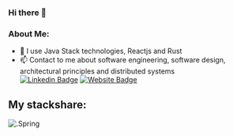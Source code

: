 ### Hi there 👋
### About Me:

- 🔭 I use Java Stack technologies, Reactjs and Rust
- 📫 Contact to me about software engineering, software design, architectural principles and distributed systems <br/>
[![Linkedin Badge](https://img.shields.io/badge/-burakcekil-blue?style=flat-square&logo=Linkedin&logoColor=white&link=https://www.linkedin.com/in/burakcekil/)](https://www.linkedin.com/in/burakcekil/) [![Website Badge](https://img.shields.io/website?down_color=red&down_message=down&label=https://burakcekil.com&up_color=green&up_message=up&url=https%3A%2F%2Fburakcekil.com)](https://burakcekil.com)

## My stackshare:
![.Spring](https://img.shields.io/static/v1?style=for-the-badge&message=Spring&color=success&logo=Spring&logoColor=FFFFFF&label=)


<!--
**cekil/cekil** is a ✨ _special_ ✨ repository because its `README.md` (this file) appears on your GitHub profile.

Here are some ideas to get you started:

- 🔭 I’m currently working on ...
- 🌱 I’m currently learning ...
- 👯 I’m looking to collaborate on ...
- 🤔 I’m looking for help with ...
- 💬 Ask me about ...
- 📫 How to reach me: ...
- 😄 Pronouns: ...
- ⚡ Fun fact: ...
-->



<!--![Your Repository's Stats](https://github-readme-stats.vercel.app/api?username=cekil&show_icons=true) -->
<!--![Your Repository's Stats](https://github-readme-stats.vercel.app/api/top-langs/?username=cekil) -->
<!--[Profile View Counter](https://komarev.com/ghpvc/?username=cekil)  -->
